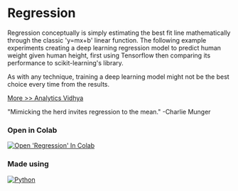 # Regression

Regression conceptually is simply estimating the best fit line mathematically through the classic 'y=mx+b' linear function. The following example experiments creating a deep learning regression model to predict human weight given human height, first using Tensorflow then comparing its performance to scikit-learning's library.

As with any technique, training a deep learning model might not be the best choice every time from the results.

[More >> Analytics Vidhya](https://www.analyticsvidhya.com/blog/2022/02/deep-learning-vs-machine-learning-for-regression/)


"Mimicking the herd invites regression to the mean." 
-Charlie Munger


### Open in Colab

[![Open 'Regression' In Colab](https://colab.research.google.com/assets/colab-badge.svg)](https://colab.research.google.com/github/ginobaltazar7/66daysofdata/blob/master/Regression/TF%20Regression.ipynb)


### Made using 
[![Python](https://img.shields.io/badge/python%20-%2314354C.svg?&style=for-the-badge&logo=python&logoColor=white)](https://www.python.org/)